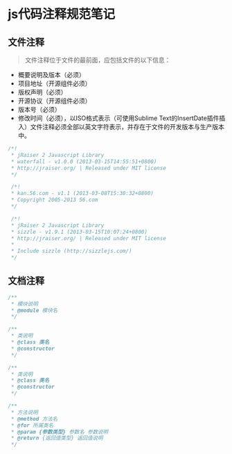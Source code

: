 # js代码注释规范笔记

## **文件注释**

>文件注释位于文件的最前面，应包括文件的以下信息：

- 概要说明及版本（必须）
- 项目地址（开源组件必须）
- 版权声明（必须）
- 开源协议（开源组件必须）
- 版本号（必须）
- 修改时间（必须），以ISO格式表示（可使用Sublime Text的InsertDate插件插入）文件注释必须全部以英文字符表示，并存在于文件的开发版本与生产版本中。

```js
/*!
 * jRaiser 2 Javascript Library
 * waterfall - v1.0.0 (2013-03-15T14:55:51+0800)
 * http://jraiser.org/ | Released under MIT license
 */

 /*!
 * kan.56.com - v1.1 (2013-03-08T15:30:32+0800)
 * Copyright 2005-2013 56.com
 */

 /*!
 * jRaiser 2 Javascript Library
 * sizzle - v1.9.1 (2013-03-15T10:07:24+0800)
 * http://jraiser.org/ | Released under MIT license
 *
 * Include sizzle (http://sizzlejs.com/)
 */
```
## **文档注释**

```js
/**
 * 模块说明
 * @module 模块名
 */

/**
 * 类说明
 * @class 类名
 * @constructor
 */

/**
 * 类说明
 * @class 类名
 * @constructor
 */

/**
 * 方法说明
 * @method 方法名
 * @for 所属类名
 * @param {参数类型} 参数名 参数说明
 * @return {返回值类型} 返回值说明
 */


```